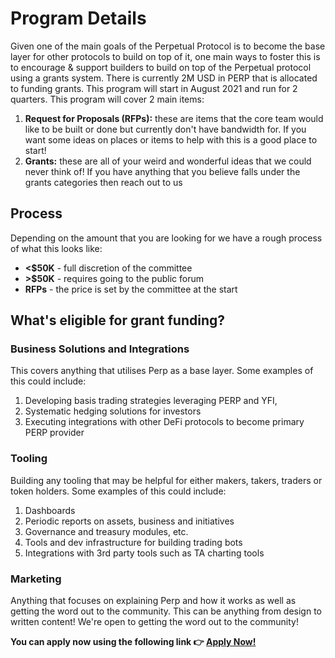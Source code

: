 # Program Details

Given one of the main goals of the Perpetual Protocol is to become the base layer for other protocols to build on top of it, one main ways to foster this is to encourage & support builders to build on top of the Perpetual protocol using a grants system.
There is currently 2M USD in PERP that is allocated to funding grants. This program will start in August 2021 and run for 2 quarters. This program will cover 2 main items:

1. **Request for Proposals (RFPs):** these are items that the core team would like to be built or done but currently don't have bandwidth for. If you want some ideas on places or items to help with this is a good place to start!
2. **Grants:** these are all of your weird and wonderful ideas that we could never think of! If you have anything that you believe falls under the grants categories then reach out to us

## Process

Depending on the amount that you are looking for we have a rough process of what this looks like:

- **<$50K** - full discretion of the committee
- **\>$50K** - requires going to the public forum
- **RFPs** - the price is set by the committee at the start

## What's eligible for grant funding?

### Business Solutions and Integrations

This covers anything that utilises Perp as a base layer. Some examples of this could include:

1. Developing basis trading strategies leveraging PERP and YFI,
2. Systematic hedging solutions for investors
3. Executing integrations with other DeFi protocols to become primary PERP provider

### Tooling

Building any tooling that may be helpful for either makers, takers, traders or token holders. Some examples of this could include:

1. Dashboards
2. Periodic reports on assets, business and initiatives
3. Governance and treasury modules, etc.
4. Tools and dev infrastructure for building trading bots
5. Integrations with 3rd party tools such as TA charting tools

### Marketing

Anything that focuses on explaining Perp and how it works as well as getting the word out to the community. This can be anything from design to written content! We're open to getting the word out to the community!

**You can apply now using the following link 👉 [Apply Now!](https://form.asana.com/?k=BYtK-LgorgA4-bxjS_2ecA&d=1199341013008293)**
